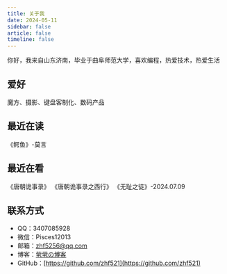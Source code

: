 ```yaml
---
title: 关于我
date: 2024-05-11
sidebar: false
article: false
timeline: false
---
```


你好，我来自山东济南，毕业于曲阜师范大学，喜欢编程，热爱技术，热爱生活

## 爱好

魔方、摄影、键盘客制化、数码产品

## 最近在读

《鳄鱼》-莫言

## 最近在看

《唐朝诡事录》
《唐朝诡事录之西行》
《无耻之徒》-2024.07.09

## 联系方式

- QQ：3407085928
- 微信：Pisces12013
- 邮箱：[zhf5256@qq.com](mailto:zhf5256@qq.com)
- 博客：[茕茕の博客](https://blog.azhf8.top/)
- GitHub：[https://github.com/zhf521](https://github.com/zhf521)
